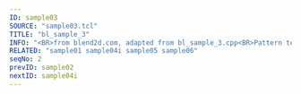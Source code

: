```yaml
---
ID: sample03
SOURCE: "sample03.tcl"
TITLE: "bl_sample_3"
INFO: "<BR>from blend2d.com, adapted from bl_sample_3.cpp<BR>Pattern textures"
RELATED: "sample01 sample04i sample05 sample06"
seqNo: 2
prevID: sample02
nextID: sample04i
---
```

